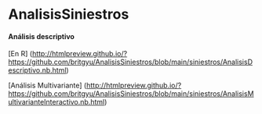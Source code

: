 # AnalisisSiniestros

#### Análisis descriptivo
 [En R] (http://htmlpreview.github.io/?https://github.com/britgyu/AnalisisSiniestros/blob/main/siniestros/AnalisisDescriptivo.nb.html)
 
 [Análisis Multivariante] (http://htmlpreview.github.io/?https://github.com/britgyu/AnalisisSiniestros/blob/main/siniestros/AnalisisMultivarianteInteractivo.nb.html)
